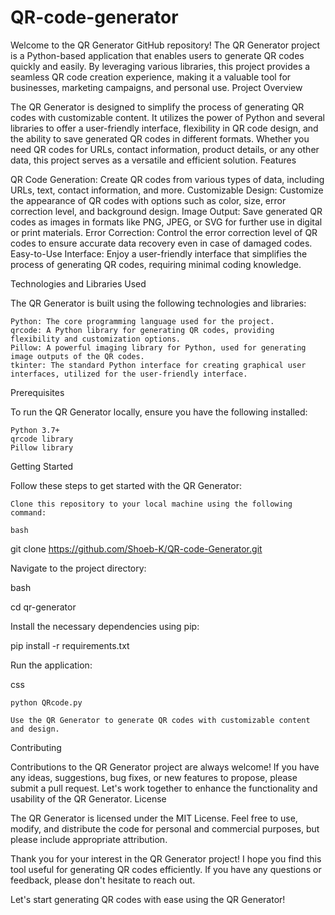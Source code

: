 # QR-code-generator
 
Welcome to the QR Generator GitHub repository! The QR Generator project is a Python-based application that enables users to generate QR codes quickly and easily. By leveraging various libraries, this project provides a seamless QR code creation experience, making it a valuable tool for businesses, marketing campaigns, and personal use.
Project Overview

The QR Generator is designed to simplify the process of generating QR codes with customizable content. It utilizes the power of Python and several libraries to offer a user-friendly interface, flexibility in QR code design, and the ability to save generated QR codes in different formats. Whether you need QR codes for URLs, contact information, product details, or any other data, this project serves as a versatile and efficient solution.
Features

QR Code Generation: Create QR codes from various types of data, including URLs, text, contact information, and more.
Customizable Design: Customize the appearance of QR codes with options such as color, size, error correction level, and background design.
Image Output: Save generated QR codes as images in formats like PNG, JPEG, or SVG for further use in digital or print materials.
Error Correction: Control the error correction level of QR codes to ensure accurate data recovery even in case of damaged codes.
Easy-to-Use Interface: Enjoy a user-friendly interface that simplifies the process of generating QR codes, requiring minimal coding knowledge.

Technologies and Libraries Used

The QR Generator is built using the following technologies and libraries:

    Python: The core programming language used for the project.
    qrcode: A Python library for generating QR codes, providing flexibility and customization options.
    Pillow: A powerful imaging library for Python, used for generating image outputs of the QR codes.
    tkinter: The standard Python interface for creating graphical user interfaces, utilized for the user-friendly interface.

Prerequisites

To run the QR Generator locally, ensure you have the following installed:

    Python 3.7+
    qrcode library
    Pillow library

Getting Started

Follow these steps to get started with the QR Generator:

    Clone this repository to your local machine using the following command:

    bash

git clone https://github.com/Shoeb-K/QR-code-Generator.git

Navigate to the project directory:

bash

cd qr-generator

Install the necessary dependencies using pip:

pip install -r requirements.txt

Run the application:

css

    python QRcode.py

    Use the QR Generator to generate QR codes with customizable content and design.

Contributing

Contributions to the QR Generator project are always welcome! If you have any ideas, suggestions, bug fixes, or new features to propose, please submit a pull request. Let's work together to enhance the functionality and usability of the QR Generator.
License

The QR Generator is licensed under the MIT License. Feel free to use, modify, and distribute the code for personal and commercial purposes, but please include appropriate attribution.

Thank you for your interest in the QR Generator project! I hope you find this tool useful for generating QR codes efficiently. If you have any questions or feedback, please don't hesitate to reach out.

Let's start generating QR codes with ease using the QR Generator!
